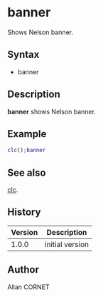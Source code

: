 

# banner

Shows Nelson banner.

## Syntax

- banner

## Description


  <p><b>banner</b> shows Nelson banner.</p>


## Example

```matlab
clc();banner
```

## See also

[clc](../console/clc.md).
## History

|Version|Description|
|------|------|
|1.0.0|initial version|


## Author

Allan CORNET



